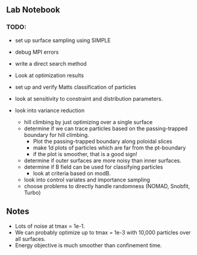 
## Lab Notebook

### TODO:
- set up surface sampling using SIMPLE
- debug MPI errors
- write a direct search method
- Look at optimization results
- set up and verify Matts classification of particles
- look at sensitivity to constraint and distribution parameters.

- look into variance reduction
  - hill climbing by just optimizing over a single surface
  - determine if we can trace particles based on the passing-trapped boundary for hill climbing. 
    - Plot the passing-trapped boundary along poloidal slices
    - make 1d plots of particles which are far from the pt-boundary
    - if the plot is smoother, that is a good sign!
  - determine if outer surfaces are more noisy than inner surfaces.
  - determine if B field can be used for classifying particles
    - look at criteria based on modB.
  - look into control variates and importance sampling
  - choose problems to directly handle randomness (NOMAD, Snobfit, Turbo)

## Notes
- Lots of noise at tmax = 1e-1. 
- We can probably optimize up to tmax = 1e-3 with 10,000 particles over all surfaces.
- Energy objective is much smoother than confinement time. 
